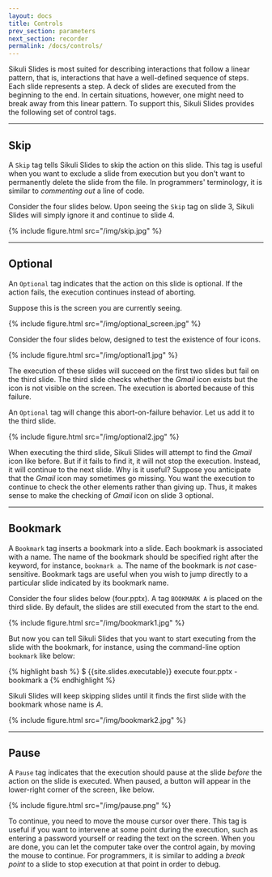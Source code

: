 ```yaml
---
layout: docs
title: Controls
prev_section: parameters
next_section: recorder
permalink: /docs/controls/
---
```


Sikuli Slides is most suited for describing interactions that follow a linear pattern, that is, interactions that have a well-defined sequence of steps. Each slide represents a step. A deck of slides are executed from the beginning to the end. In certain situations, however, one might need to break away from this linear pattern. To support this, Sikuli Slides provides the following set of control tags.

---

## Skip

A `Skip` tag tells Sikuli Slides to skip the action on this slide. This tag is useful when you  want to exclude a slide from execution but you don't want to permanently delete the slide from the file. In programmers' terminology, it is similar to *commenting out* a line of code.

Consider the four slides below. Upon seeing the `Skip` tag on slide 3, Sikuli Slides will simply ignore it and continue to slide 4.

{% include figure.html src="/img/skip.jpg" %}

---

## Optional

An `Optional` tag indicates that the action on this slide is optional. If the action fails, the execution continues instead of aborting.

Suppose this is the screen you are currently seeing.

{% include figure.html src="/img/optional_screen.jpg" %}

Consider the four slides below, designed to test the existence of four icons.

{% include figure.html src="/img/optional1.jpg" %}

The execution of these slides will succeed on the first two slides but fail on the third slide. The third slide checks whether the *Gmail* icon exists but the icon is not visible on the screen. The execution is aborted because of this failure.

An `Optional` tag will change this abort-on-failure behavior. Let us add it to the third slide.

{% include figure.html src="/img/optional2.jpg" %}

When executing the third slide, Sikuli Slides will attempt to find the *Gmail* icon like before. But if it fails to find it, it will not stop the execution. Instead, it will continue to the next slide. Why is it useful? Suppose you anticipate that the *Gmail* icon may sometimes go missing. You want the execution to continue to check the other elements rather than giving up. Thus, it makes sense to make the checking of *Gmail* icon on slide 3 optional.

---

## Bookmark

A `Bookmark` tag inserts a bookmark into a slide. Each bookmark is associated with a name. The name of the bookmark should be specified right after the keyword, for instance, `bookmark a`. The name of the bookmark is *not* case-sensitive. Bookmark tags are useful when you wish to jump directly to a particular slide indicated by its bookmark name. 

Consider the four slides below (four.pptx). A tag `BOOKMARK A` is placed on the third slide. By default, the slides are still executed from the start to the end.

{% include figure.html src="/img/bookmark1.jpg" %}

But now you can tell Sikuli Slides that you want to start executing from the slide with the bookmark, for instance, using the command-line option `bookmark` like below:

{% highlight bash %}
$ {{site.slides.executable}} execute four.pptx -bookmark a
{% endhighlight %}

Sikuli Slides will keep skipping slides until it finds the first slide with the bookmark whose name is *A*.

{% include figure.html src="/img/bookmark2.jpg" %}

---

## Pause

A `Pause` tag indicates that the execution should pause at the slide *before* the action on the slide is executed. When paused, a button will appear in the lower-right corner of the screen, like below. 

{% include figure.html src="/img/pause.png" %}

To continue, you need to move the mouse cursor over there. This tag is useful if you want to intervene at some point during the execution, such as entering a password yourself or reading the text on the screen. When you are done, you can let the computer take over the control again, by moving the mouse to continue. For programmers, it is similar to adding a *break point* to a slide to stop execution at that point in order to debug.

